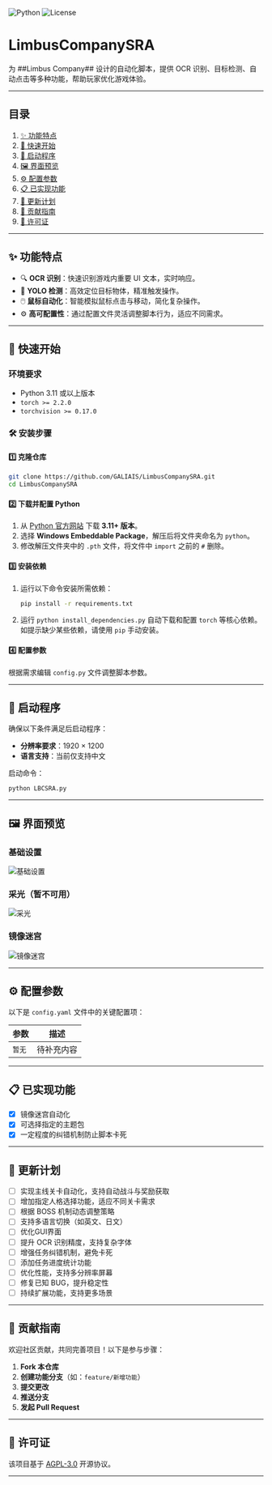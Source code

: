 ![Python](https://img.shields.io/badge/Python-3.11%2B-blue) ![License](https://img.shields.io/badge/License-AGPL_3.0-green)

# LimbusCompanySRA

为 ##Limbus Company## 设计的自动化脚本，提供 OCR 识别、目标检测、自动点击等多种功能，帮助玩家优化游戏体验。

---

## 目录

1. [✨ 功能特点](#-功能特点)
2. [🚀 快速开始](#-快速开始)
3. [🎉 启动程序](#-启动程序)
4. [🖼️ 界面预览](#-界面预览)
5. [⚙️ 配置参数](#-配置参数)
6. [📋 已实现功能](#-已实现功能)
7. [🔮 更新计划](#-更新计划)
8. [🤝 贡献指南](#-贡献指南)
9. [📜 许可证](#-许可证)

---

## ✨ 功能特点

- 🔍 **OCR 识别**：快速识别游戏内重要 UI 文本，实时响应。  
- 🎯 **YOLO 检测**：高效定位目标物体，精准触发操作。  
- 🖱️ **鼠标自动化**：智能模拟鼠标点击与移动，简化复杂操作。  
- ⚙️ **高可配置性**：通过配置文件灵活调整脚本行为，适应不同需求。  

---

## 🚀 快速开始

### 环境要求

- Python 3.11 或以上版本  
- `torch >= 2.2.0`  
- `torchvision >= 0.17.0`

### 🛠️ 安装步骤

#### 1️⃣ 克隆仓库

```bash
git clone https://github.com/GALIAIS/LimbusCompanySRA.git
cd LimbusCompanySRA
```

#### 2️⃣ 下载并配置 Python

1. 从 [Python 官方网站](https://www.python.org/downloads/) 下载 **3.11+ 版本**。  
2. 选择 **Windows Embeddable Package**，解压后将文件夹命名为 `python`。  
3. 修改解压文件夹中的 `.pth` 文件，将文件中 `import` 之前的 `#` 删除。

#### 3️⃣ 安装依赖

1. 运行以下命令安装所需依赖：

   ```bash
   pip install -r requirements.txt
   ```

2. 运行 `python install_dependencies.py` 自动下载和配置 `torch` 等核心依赖。如提示缺少某些依赖，请使用 `pip` 手动安装。

#### 4️⃣ 配置参数

根据需求编辑 `config.py` 文件调整脚本参数。

---

## 🎉 启动程序

确保以下条件满足后启动程序：

- **分辨率要求**：1920 × 1200  
- **语言支持**：当前仅支持中文  

启动命令：

```bash
python LBCSRA.py
```

---

## 🖼️ 界面预览

### 基础设置  
![基础设置](https://x.imgex.org/1/673add9957060.png)

### 采光（暂不可用）  
![采光](https://x.imgex.org/1/673add994a028.png)

### 镜像迷宫  
![镜像迷宫](https://x.imgex.org/1/673add9957e92.png)

---

## ⚙️ 配置参数

以下是 `config.yaml` 文件中的关键配置项：

| 参数   | 描述       |
|--------|------------|
| `暂无` | 待补充内容 |

---

## 📋 已实现功能

- [x] 镜像迷宫自动化
- [x] 可选择指定的主题包
- [x] 一定程度的纠错机制防止脚本卡死

---

## 🔮 更新计划

- [ ] 实现主线关卡自动化，支持自动战斗与奖励获取  
- [ ] 增加指定人格选择功能，适应不同关卡需求  
- [ ] 根据 BOSS 机制动态调整策略  
- [ ] 支持多语言切换（如英文、日文）  
- [ ] 优化GUI界面
- [ ] 提升 OCR 识别精度，支持复杂字体  
- [ ] 增强任务纠错机制，避免卡死  
- [ ] 添加任务进度统计功能  
- [ ] 优化性能，支持多分辨率屏幕  
- [ ] 修复已知 BUG，提升稳定性  
- [ ] 持续扩展功能，支持更多场景

---

## 🤝 贡献指南

欢迎社区贡献，共同完善项目！以下是参与步骤：

1. **Fork 本仓库**  
2. **创建功能分支**（如：`feature/新增功能`）  
3. **提交更改**  
4. **推送分支**  
5. **发起 Pull Request**

---

## 📜 许可证

该项目基于 [AGPL-3.0](https://opensource.org/license/agpl-v3) 开源协议。

---
